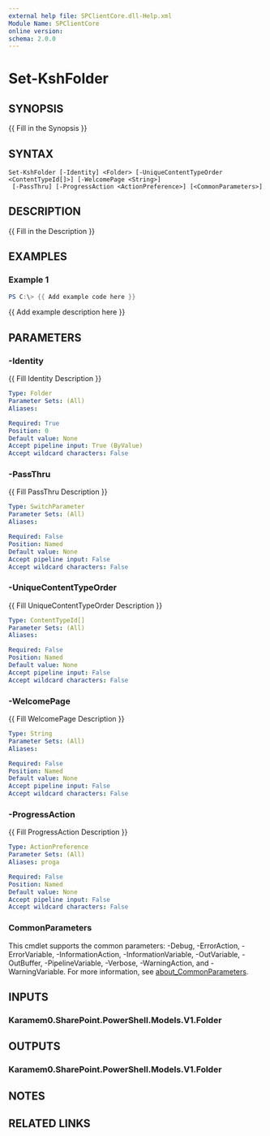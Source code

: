 ```yaml
---
external help file: SPClientCore.dll-Help.xml
Module Name: SPClientCore
online version:
schema: 2.0.0
---
```


# Set-KshFolder

## SYNOPSIS
{{ Fill in the Synopsis }}

## SYNTAX

```
Set-KshFolder [-Identity] <Folder> [-UniqueContentTypeOrder <ContentTypeId[]>] [-WelcomePage <String>]
 [-PassThru] [-ProgressAction <ActionPreference>] [<CommonParameters>]
```

## DESCRIPTION
{{ Fill in the Description }}

## EXAMPLES

### Example 1
```powershell
PS C:\> {{ Add example code here }}
```

{{ Add example description here }}

## PARAMETERS

### -Identity
{{ Fill Identity Description }}

```yaml
Type: Folder
Parameter Sets: (All)
Aliases:

Required: True
Position: 0
Default value: None
Accept pipeline input: True (ByValue)
Accept wildcard characters: False
```

### -PassThru
{{ Fill PassThru Description }}

```yaml
Type: SwitchParameter
Parameter Sets: (All)
Aliases:

Required: False
Position: Named
Default value: None
Accept pipeline input: False
Accept wildcard characters: False
```

### -UniqueContentTypeOrder
{{ Fill UniqueContentTypeOrder Description }}

```yaml
Type: ContentTypeId[]
Parameter Sets: (All)
Aliases:

Required: False
Position: Named
Default value: None
Accept pipeline input: False
Accept wildcard characters: False
```

### -WelcomePage
{{ Fill WelcomePage Description }}

```yaml
Type: String
Parameter Sets: (All)
Aliases:

Required: False
Position: Named
Default value: None
Accept pipeline input: False
Accept wildcard characters: False
```

### -ProgressAction
{{ Fill ProgressAction Description }}

```yaml
Type: ActionPreference
Parameter Sets: (All)
Aliases: proga

Required: False
Position: Named
Default value: None
Accept pipeline input: False
Accept wildcard characters: False
```

### CommonParameters
This cmdlet supports the common parameters: -Debug, -ErrorAction, -ErrorVariable, -InformationAction, -InformationVariable, -OutVariable, -OutBuffer, -PipelineVariable, -Verbose, -WarningAction, and -WarningVariable. For more information, see [about_CommonParameters](http://go.microsoft.com/fwlink/?LinkID=113216).

## INPUTS

### Karamem0.SharePoint.PowerShell.Models.V1.Folder
## OUTPUTS

### Karamem0.SharePoint.PowerShell.Models.V1.Folder
## NOTES

## RELATED LINKS


